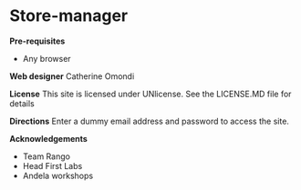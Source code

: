 # Store-manager

**Pre-requisites**
- Any browser

**Web designer**
Catherine Omondi

**License**
This site is licensed under UNlicense. See the LICENSE.MD file for details

**Directions**
Enter a dummy email address and password to access the site.

**Acknowledgements**
- Team Rango
- Head First Labs
- Andela workshops
